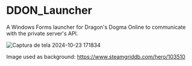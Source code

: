 # DDON_Launcher
A Windows Forms launcher for Dragon's Dogma Online to communicate with the private server's API. 

![Captura de tela 2024-10-23 171834](https://github.com/user-attachments/assets/ea57d378-e341-427d-bdae-a3666c3bb2cc)

Image used as background:
https://www.steamgriddb.com/hero/103510
